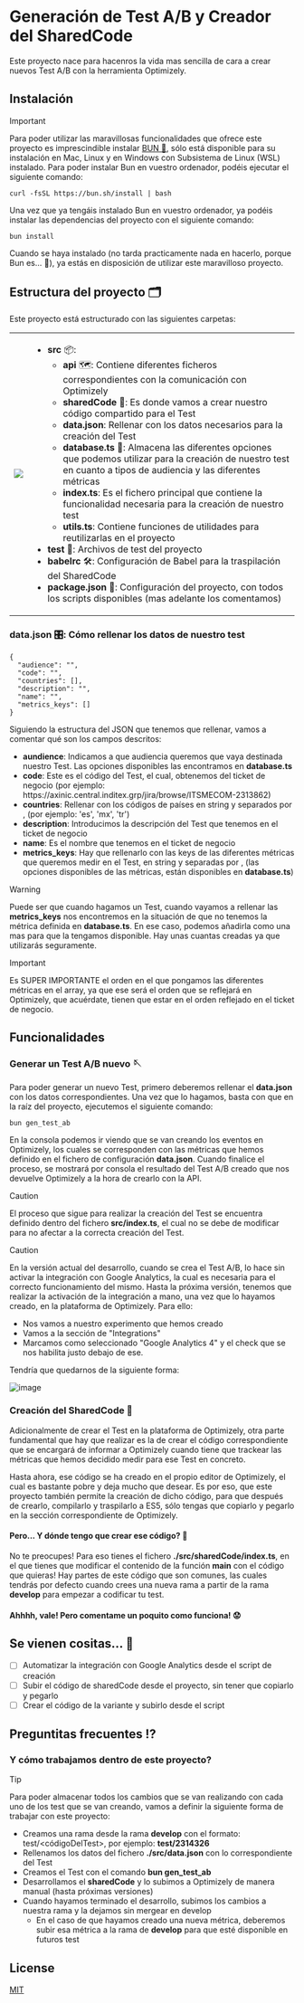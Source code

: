 # Generación de Test A/B y Creador del SharedCode

Este proyecto nace para hacenros la vida mas sencilla de cara a crear nuevos Test A/B con la herramienta Optimizely.

## Instalación

> [!IMPORTANT]
> Para poder utilizar las maravillosas funcionalidades que ofrece este proyecto es imprescindible instalar [BUN 🧅](https://bun.sh/), sólo está disponible para su instalación en Mac, Linux y en Windows con Subsistema de Linux (WSL) instalado. Para poder instalar Bun en vuestro ordenador, podéis ejecutar el siguiente comando:

```
curl -fsSL https://bun.sh/install | bash
```
Una vez que ya tengáis instalado Bun en vuestro ordenador, ya podéis instalar las dependencias del proyecto con el siguiente comando:
```
bun install
```
Cuando se haya instalado (no tarda practicamente nada en hacerlo, porque Bun es... 💜), ya estás en disposición de utilizar este maravilloso proyecto.

## Estructura del proyecto 🗂️
Este proyecto está estructurado con las siguientes carpetas:

<table border="0">
 <tr>
   <td><img src='https://github.com/NachoMMO/PB-Gen-TestAB/assets/103255390/0422a173-84d0-481c-9394-53c2038e0a80' /> </td>
   <td>
     <ul>
       <li>
         <b>src</b> 📦:
         <ul>
           <li><b>api</b> 🗺️: Contiene diferentes ficheros correspondientes con la comunicación con Optimizely</li>
           <li><b>sharedCode</b> 🎡: Es donde vamos a crear nuestro código compartido para el Test</li>
           <li><b>data.json</b>: Rellenar con los datos necesarios para la creación del Test</li>
           <li><b>database.ts</b> 💾: Almacena las diferentes opciones que podemos utilizar para la creación de nuestro test en cuanto a tipos de audiencia y las diferentes métricas</li>
           <li><b>index.ts</b>: Es el fichero principal que contiene la funcionalidad necesaria para la creación de nuestro test</li>
           <li><b>utils.ts</b>: Contiene funciones de utilidades para reutilizarlas en el proyecto</li>
         </ul>
       </li>
       <li><b>test</b> 🧪: Archivos de test del proyecto</li>
       <li><b>babelrc</b> 🛠️: Configuración de Babel para la traspilación del SharedCode</li>
       <li><b>package.json</b> 🧰: Configuración del proyecto, con todos los scripts disponibles (mas adelante los comentamos)</li>
     </ul>
   </td>
 </tr>
</table>

### data.json 🎛️: Cómo rellenar los datos de nuestro test
```
{
  "audience": "",
  "code": "",
  "countries": [],
  "description": "",
  "name": "",
  "metrics_keys": []
}
```
Siguiendo la estructura del JSON que tenemos que rellenar, vamos a comentar qué son los campos descritos:
<ul>
  <li><b>aundience</b>: Indicamos a que audiencia queremos que vaya destinada nuestro Test. Las opciones disponibles las encontramos en <b>database.ts</b></li>
  <li><b>code</b>: Este es el código del Test, el cual, obtenemos del ticket de negocio (por ejemplo: https://axinic.central.inditex.grp/jira/browse/ITSMECOM-2313862)</li>
  <li><b>countries</b>: Rellenar con los códigos de países en string y separados por , (por ejemplo: 'es', 'mx', 'tr')</li>
  <li><b>description</b>: Introducimos la descripción del Test que tenemos en el ticket de negocio</li>
  <li><b>name</b>: Es el nombre que tenemos en el ticket de negocio</li>
  <li><b>metrics_keys</b>: Hay que rellenarlo con las keys de las diferentes métricas que queremos medir en el Test, en string y separadas por , (las opciones disponibles de las métricas, están disponibles en <b>database.ts</b>)</li>
</ul>

> [!WARNING]  
> Puede ser que cuando hagamos un Test, cuando vayamos a rellenar las **metrics_keys** nos encontremos en la situación de que no tenemos la métrica definida en **database.ts**. En ese caso, podemos añadirla como una mas para que la tengamos disponible. Hay unas cuantas creadas ya que utilizarás seguramente.
 
> [!IMPORTANT] 
> Es SUPER IMPORTANTE el orden en el que pongamos las diferentes métricas en el array, ya que ese será el orden que se reflejará en Optimizely, que acuérdate, tienen que estar en el orden reflejado en el ticket de negocio.

## Funcionalidades
### Generar un Test A/B nuevo 🪡
Para poder generar un nuevo Test, primero deberemos rellenar el **data.json** con los datos correspondientes. Una vez que lo hagamos, basta con que en la raíz del proyecto, ejecutemos el siguiente comando:
```
bun gen_test_ab
```
En la consola podemos ir viendo que se van creando los eventos en Optimizely, los cuales se corresponden con las métricas que hemos definido en el fichero de configuración **data.json**. Cuando finalice el proceso, se mostrará por consola el resultado del Test A/B creado que nos devuelve Optimizely a la hora de crearlo con la API.

> [!CAUTION]
> El proceso que sigue para realizar la creación del Test se encuentra definido dentro del fichero **src/index.ts**, el cual no se debe de modificar para no afectar a la correcta creación del Test.

> [!CAUTION]
> En la versión actual del desarrollo, cuando se crea el Test A/B, lo hace sin activar la integración con Google Analytics, la cual es necesaria para el correcto funcionamiento del mismo. Hasta la próxima versión, tenemos que realizar la activación de la integración a mano, una vez que lo hayamos creado, en la plataforma de Optimizely. Para ello:
> - Nos vamos a nuestro experimento que hemos creado
> - Vamos a la sección de "Integrations"
> - Marcamos como seleccionado "Google Analytics 4" y el check que se nos habilita justo debajo de ese.

Tendría que quedarnos de la siguiente forma:

![image](https://github.com/NachoMMO/PB-Gen-TestAB/assets/103255390/9d2822da-3dbf-4478-aa0d-2c0ff7a2d86f)

### Creación del SharedCode 💪
Adicionalmente de crear el Test en la plataforma de Optimizely, otra parte fundamental que hay que realizar es la de crear el código correspondiente que se encargará de informar a Optimizely cuando tiene que trackear las métricas que hemos decidido medir para ese Test en concreto.

Hasta ahora, ese código se ha creado en el propio editor de Optimizely, el cual es bastante pobre y deja mucho que desear. Es por eso, que este proyecto también permite la creación de dicho código, para que después de crearlo, compilarlo y traspilarlo a ES5, sólo tengas que copiarlo y pegarlo en la sección correspondiente de Optimizely.

#### Pero... Y dónde tengo que crear ese código? 🧐
No te preocupes! Para eso tienes el fichero **./src/sharedCode/index.ts**, en el que tienes que modificar el contenido de la función **main** con el código que quieras! Hay partes de este código que son comunes, las cuales tendrás por defecto cuando crees una nueva rama a partir de la rama **develop** para empezar a codificar tu test.

#### Ahhhh, vale! Pero comentame un poquito como funciona! 😟

## Se vienen cositas... 🥰
- [ ] Automatizar la integración con Google Analytics desde el script de creación
- [ ] Subir el código de sharedCode desde el proyecto, sin tener que copiarlo y pegarlo
- [ ] Crear el código de la variante y subirlo desde el script

## Preguntitas frecuentes ⁉️
### Y cómo trabajamos dentro de este proyecto?
> [!TIP]
> Para poder almacenar todos los cambios que se van realizando con cada uno de los test que se van creando, vamos a definir la siguiente forma de trabajar con este proyecto:
> - Creamos una rama desde la rama **develop** con el formato: test/<códigoDelTest>, por ejemplo: **test/2314326**
> - Rellenamos los datos del fichero **./src/data.json** con lo correspondiente del Test
> - Creamos el Test con el comando **bun gen_test_ab**
> - Desarrollamos el **sharedCode** y lo subimos a Optimizely de manera manual (hasta próximas versiones)
> - Cuando hayamos terminado el desarrollo, subimos los cambios a nuestra rama y la dejamos sin mergear en develop
>   - En el caso de que hayamos creado una nueva métrica, deberemos subir esa métrica a la rama de **develop** para que esté disponible en futuros test

## License

[MIT](https://choosealicense.com/licenses/mit/)
